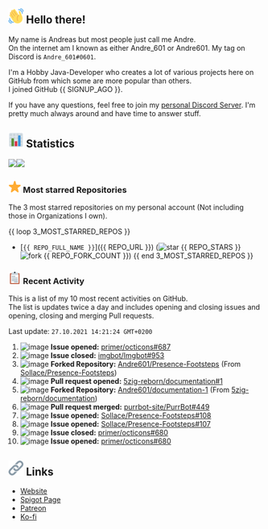 <!-- Links -->
[purr]: https://purrbot.site
[discord]: https://discord.gg/6dazXp6
[website]: https://andre601.ch
[spigot]: https://www.spigotmc.org/resources/authors/56829/
[patreon]: https://patreon.com/andre_601
[ko-fi]: https://ko-fi.com/andre_601

<!-- SVGs -->
[star]: https://cdn.jsdelivr.net/gh/Readme-Workflows/Readme-Icons@main/icons/octicons/StarredRepository.svg
[fork]: https://cdn.jsdelivr.net/gh/Readme-Workflows/Readme-Icons@main/icons/octicons/ForkedRepository.svg

## <img alt="emoji" src="https://raw.githubusercontent.com/twitter/twemoji/master/assets/svg/1f44b.svg" height="30em"> Hello there!
My name is Andreas but most people just call me Andre.  
On the internet am I known as either Andre_601 or Andre601. My tag on Discord is `Andre_601#0601`.

I'm a Hobby Java-Developer who creates a lot of various projects here on GitHub from which some are more popular than others.  
I joined GitHub {{ SIGNUP_AGO }}.

If you have any questions, feel free to join my [personal Discord Server][discord]. I'm pretty much always around and have time to answer stuff.

## <img alt="emoji" src="https://raw.githubusercontent.com/twitter/twemoji/master/assets/svg/1f4ca.svg" height="30em"> Statistics
<img height="195px" src="https://github-readme-stats.vercel.app/api?username=Andre601&show_icons=true&hide_rank=true&title_color=3498db&bg_color=ffffff00&text_color=718096&disable_animations=true"><img height="195px" src="https://github-readme-stats.vercel.app/api/top-langs?username=Andre601&layout=compact&title_color=3498db&bg_color=ffffff00&text_color=718096">

### <img alt="emoji" src="https://raw.githubusercontent.com/twitter/twemoji/master/assets/svg/2b50.svg" height="25em"> Most starred Repositories
The 3 most starred repositories on my personal account (Not including those in Organizations I own).

{{ loop 3_MOST_STARRED_REPOS }}
- [`{{ REPO_FULL_NAME }}`]({{ REPO_URL }}) (![star] {{ REPO_STARS }} ![fork] {{ REPO_FORK_COUNT }})
{{ end 3_MOST_STARRED_REPOS }}

### <img alt="emoji" src="https://raw.githubusercontent.com/twitter/twemoji/master/assets/svg/1f4cb.svg" height="25em"> Recent Activity
This is a list of my 10 most recent activities on GitHub.  
The list is updates twice a day and includes opening and closing issues and opening, closing and merging Pull requests.

<!--RECENT_ACTIVITY:last_update-->
Last update: `27.10.2021 14:21:24 GMT+0200`
<!--RECENT_ACTIVITY:last_update_end-->
<!--RECENT_ACTIVITY:start-->
1. ![image](https://cdn.jsdelivr.net/gh/Readme-Workflows/Readme-Icons@main/icons/octicons/IssueOpened.svg) **Issue opened:** [primer/octicons#687](https://github.com/primer/octicons/issues/687)
2. ![image](https://cdn.jsdelivr.net/gh/Readme-Workflows/Readme-Icons@main/icons/octicons/IssueClosed.svg) **Issue closed:** [imgbot/Imgbot#953](https://github.com/imgbot/Imgbot/issues/953)
3. ![image](https://cdn.jsdelivr.net/gh/Readme-Workflows/Readme-Icons@main/icons/octicons/ForkedRepository.svg) **Forked Repository:** [Andre601/Presence-Footsteps](https://github.com/Andre601/Presence-Footsteps) (From [Sollace/Presence-Footsteps](https://github.com/Sollace/Presence-Footsteps))
4. ![image](https://cdn.jsdelivr.net/gh/Readme-Workflows/Readme-Icons@main/icons/octicons/PullRequestOpened.svg) **Pull request opened:** [5zig-reborn/documentation#1](https://github.com/5zig-reborn/documentation/pull/1)
5. ![image](https://cdn.jsdelivr.net/gh/Readme-Workflows/Readme-Icons@main/icons/octicons/ForkedRepository.svg) **Forked Repository:** [Andre601/documentation-1](https://github.com/Andre601/documentation-1) (From [5zig-reborn/documentation](https://github.com/5zig-reborn/documentation))
6. ![image](https://cdn.jsdelivr.net/gh/Readme-Workflows/Readme-Icons@main/icons/octicons/PullRequestMerged.svg) **Pull request merged:** [purrbot-site/PurrBot#449](https://github.com/purrbot-site/PurrBot/pull/449)
7. ![image](https://cdn.jsdelivr.net/gh/Readme-Workflows/Readme-Icons@main/icons/octicons/IssueOpened.svg) **Issue opened:** [Sollace/Presence-Footsteps#108](https://github.com/Sollace/Presence-Footsteps/issues/108)
8. ![image](https://cdn.jsdelivr.net/gh/Readme-Workflows/Readme-Icons@main/icons/octicons/IssueOpened.svg) **Issue opened:** [Sollace/Presence-Footsteps#107](https://github.com/Sollace/Presence-Footsteps/issues/107)
9. ![image](https://cdn.jsdelivr.net/gh/Readme-Workflows/Readme-Icons@main/icons/octicons/IssueClosed.svg) **Issue closed:** [primer/octicons#680](https://github.com/primer/octicons/issues/680)
10. ![image](https://cdn.jsdelivr.net/gh/Readme-Workflows/Readme-Icons@main/icons/octicons/IssueOpened.svg) **Issue opened:** [primer/octicons#680](https://github.com/primer/octicons/issues/680)
<!--RECENT_ACTIVITY:end-->

## <img alt="emoji" src="https://raw.githubusercontent.com/twitter/twemoji/master/assets/svg/1f517.svg" height="30em"> Links
- [Website]
- [Spigot Page][spigot]
- [Patreon]
- [Ko-fi]
